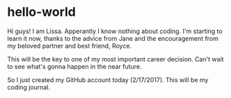 # hello-world

Hi guys! I am Lissa. Apperantly I know nothing about coding. I'm starting to learn it now, thanks to the advice from Jane and the encouragement from my beloved partner and best friend, Royce.

This will be the key to one of my most important career decision. Can't wait to see what's gonna happen in the near future.

So I just created my GitHub account today (2/17/2017). This will be my coding journal.
